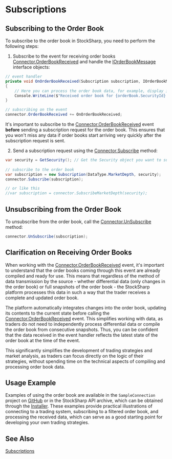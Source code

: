 # Subscriptions

## Subscribing to the Order Book

To subscribe to the order book in StockSharp, you need to perform the following steps:

1. Subscribe to the event for receiving order books [Connector.OrderBookReceived](xref:StockSharp.Algo.Connector.OrderBookReceived) and handle the [IOrderBookMessage](xref:StockSharp.Messages.IOrderBookMessage) interface objects:

```cs
// event handler
private void OnOrderBookReceived(Subscription subscription, IOrderBookMessage orderBook)
{
	// Here you can process the order book data, for example, display it on the screen or use it in your trading strategy
	Console.WriteLine($"Received order book for {orderBook.SecurityId}. Best buy price: {orderBook.GetBestBid()?.Price}, Best sell price: {orderBook.GetBestAsk()?.Price}");
}

// subscribing on the event
connector.OrderBookReceived += OnOrderBookReceived;
```

It's important to subscribe to the [Connector.OrderBookReceived](xref:StockSharp.Algo.Connector.OrderBookReceived) event **before** sending a subscription request for the order book. This ensures that you won't miss any data if order books start arriving very quickly after the subscription request is sent.

2. Send a subscription request using the [Connector.Subscribe](xref:StockSharp.Algo.Connector.Subscribe) method:

```cs
var security = GetSecurity(); // Get the Security object you want to subscribe to
                
// subscribe to the order book
var subscription = new Subscription(DataType.MarketDepth, security);
connector.Subscribe(subscription);

// or like this
//var subscription = connector.SubscribeMarketDepth(security);
```

## Unsubscribing from the Order Book

To unsubscribe from the order book, call the [Connector.UnSubscribe](xref:StockSharp.Algo.Connector.UnSubscribe) method:

```cs
connector.UnSubscribe(subscription);
```

## Clarification on Receiving Order Books

When working with the [Connector.OrderBookReceived](xref:StockSharp.Algo.Connector.OrderBookReceived) event, it's important to understand that the order books coming through this event are already compiled and ready for use. This means that regardless of the method of data transmission by the source - whether differential data (only changes in the order book) or full snapshots of the order book - the StockSharp platform processes this data in such a way that the trader receives a complete and updated order book.

The platform automatically integrates changes into the order book, updating its contents to the current state before calling the [Connector.OrderBookReceived](xref:StockSharp.Algo.Connector.OrderBookReceived) event. This simplifies working with data, as traders do not need to independently process differential data or compile the order book from consecutive snapshots. Thus, you can be confident that the data received in the event handler reflects the latest state of the order book at the time of the event.

This significantly simplifies the development of trading strategies and market analysis, as traders can focus directly on the logic of their strategies, without spending time on the technical aspects of compiling and processing order book data.

## Usage Example

Examples of using the order book are available in the `SampleConnection` project on [GitHub](https://github.com/StockSharp/StockSharp/) or in the StockSharp API archive, which can be obtained through the [Installer](../../installer.md). These examples provide practical illustrations of connecting to a trading system, subscribing to a filtered order book, and processing the received data, which can serve as a good starting point for developing your own trading strategies.

## See Also

[Subscriptions](../market_data/subscriptions.md)
